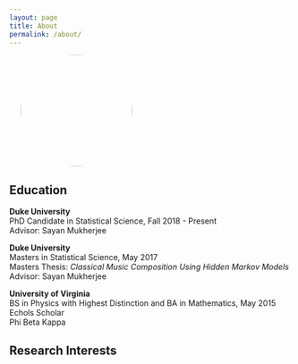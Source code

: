 ```yaml
---
layout: page
title: About
permalink: /about/
---
```



<a href="url"><img src="https://aky4wn.github.io/Anna Yanchenko  002.jpg" height="auto" width="200" style="border-radius:50%" hspace="20" class="pull-left"></a>

## Education

**Duke University**<br/>
PhD Candidate in Statistical Science, Fall 2018 - Present<br/>
Advisor: Sayan Mukherjee<br/>

**Duke University**<br/>
Masters in Statistical Science, May 2017<br/>
Masters Thesis: *Classical Music Composition Using Hidden Markov Models* <br/>
Advisor: Sayan Mukherjee<br/>

**University of Virginia**<br/>
BS in Physics with Highest Distinction and BA in Mathematics, May 2015<br/>
Echols Scholar<br/>
Phi Beta Kappa<br/>

## Research Interests
